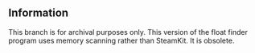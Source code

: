 ## Information
This branch is for archival purposes only. This version of the float finder program uses memory scanning rather than SteamKit. It is obsolete.
